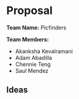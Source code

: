 # Proposal

**Team Name:** Picfinders
 
**Team Members:**
 - Akanksha Kevalramani
 - Adam Abadilla
 - Chennie Teng
 - Saul Mendez

**Ideas**
 - 
